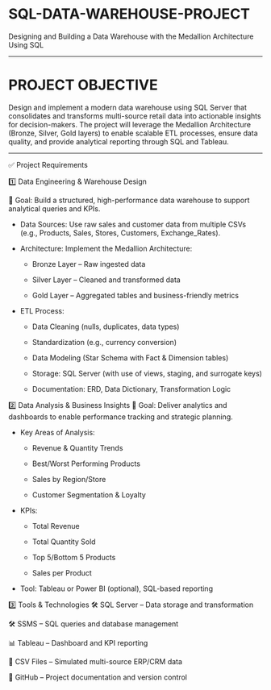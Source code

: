 # SQL-DATA-WAREHOUSE-PROJECT
Designing and Building a Data Warehouse with the Medallion Architecture Using SQL 

--------------------------------------------------------------------------
  # PROJECT OBJECTIVE
Design and implement a modern data warehouse using SQL Server that consolidates and transforms multi-source retail data into actionable insights for decision-makers. 
The project will leverage the Medallion Architecture (Bronze, Silver, Gold layers) to enable scalable ETL processes, ensure data quality, and provide analytical reporting through SQL and Tableau.

------------------------------------------------------------------------------------------------------------------------------------------------------------------------------------------------------------

✅ Project Requirements

1️⃣ Data Engineering & Warehouse Design



📌 Goal: Build a structured, high-performance data warehouse to support analytical queries and KPIs.

* Data Sources: Use raw sales and customer data from multiple CSVs (e.g., Products, Sales, Stores, Customers, Exchange_Rates).

* Architecture: Implement the Medallion Architecture:

  - Bronze Layer – Raw ingested data

  - Silver Layer – Cleaned and transformed data

  - Gold Layer – Aggregated tables and business-friendly metrics

- ETL Process:

  - Data Cleaning (nulls, duplicates, data types)

  - Standardization (e.g., currency conversion)

  - Data Modeling (Star Schema with Fact & Dimension tables)

  - Storage: SQL Server (with use of views, staging, and surrogate keys)

  - Documentation: ERD, Data Dictionary, Transformation Logic

2️⃣ Data Analysis & Business Insights
📌 Goal: Deliver analytics and dashboards to enable performance tracking and strategic planning.

* Key Areas of Analysis:

  - Revenue & Quantity Trends

  - Best/Worst Performing Products

  - Sales by Region/Store

  - Customer Segmentation & Loyalty

* KPIs:

  - Total Revenue

  - Total Quantity Sold

  - Top 5/Bottom 5 Products

  - Sales per Product

* Tool: Tableau or Power BI (optional), SQL-based reporting



3️⃣ Tools & Technologies
🛠️ SQL Server – Data storage and transformation

🛠️ SSMS – SQL queries and database management

📊 Tableau – Dashboard and KPI reporting

📁 CSV Files – Simulated multi-source ERP/CRM data

🔄 GitHub – Project documentation and version control


